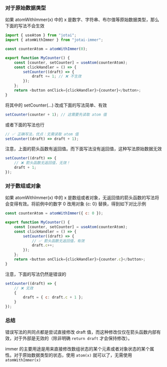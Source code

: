 ### 对于原始数据类型

如果 atomWithImmer(x) 中的 x 是数字、字符串、布尔值等原始数据类型，那么下面的写法不会生效

```js
import { useAtom } from "jotai";
import { atomWithImmer } from "jotai-immer";

const counterAtom = atomWithImmer(0);

export function MyCounter() {
	const [counter, setCounter] = useAtom(counterAtom);
	const clickHandler = () => {
		setCounter((draft) => {
			draft += 1; // ❌ 不生效
		});
	};
	return <button onClick={clickHandler}>{counter}</button>;
}
```

将其中的 setCounter(...) 改成下面的写法简单、有效

```js
setCounter(counter + 1); // 这需要先读取 atom 值
```

或者下面的写法也行

```js
// ✅ 正确写法，优点：无需读取 atom 值
setCounter((draft) => draft + 1);
```

注意，上面的箭头函数有返回值。而下面写法没有返回值，这种写法原始数据无效

```js
setCounter((draft) => {
	// ❌ 箭头函数无返回值，无效！
	draft + 1;
});
```

### 对于数组或对象

如果 atomWithImmer(x) 中的 x 是数组或者对象，无返回值的箭头函数的写法将会变得有效。将前例中的数字 0 改用对象 {c: 0} 替换，得到如下对比示例

```js
const counterAtom = atomWithImmer({ c: 0 });

export function MyCounter() {
	const [counter, setCounter] = useAtom(counterAtom);
	const clickHandler = () => {
		setCounter((draft) => {
			// ✅ 箭头函数无返回值，有效
			draft.c++;
		});
	};
	return <button onClick={clickHandler}>{counter.c}</button>;
}
```

注意，下面的写法仍然是错误的

```js
setCounter((draft) => {
	// ❌ 无效
	{
		draft = { c: draft.c + 1 };
	}
});
```

### 总结

错误写法的共同点都是尝试直接修改 draft 值，而这种修改仅仅在箭头函数内部有效，对于外部是无效的（除非明确 `return draft` 才会保持修改）。

immer 的主要用途是用来直接修改数组状态的某个元素或者对象状态的某个属性。对于原始数据类型的状态，使用 `atom(x)` 就可以了，无需使用 `atomWithImmer(x)`

